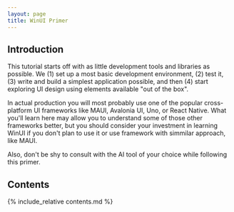 ```yaml
---
layout: page
title: WinUI Primer
---
```


## Introduction

This tutorial starts off with as little development tools and libraries as possible. We (1) set up a most basic development environment, (2) test it, (3) write and build a simplest application possible, and then (4) start exploring UI design using elements available "out of the box".

In actual production you will most probably use one of the popular cross-platform UI frameworks like MAUI, Avalonia UI, Uno, or React Native. What you'll learn here may allow you to understand some of those other frameworks better, but you should consider your investment in learning WinUI if you don't plan to use it or use framework with simmilar approach, like MAUI.

Also, don't be shy to consult with the AI tool of your choice while following this primer.

## Contents

{% include_relative contents.md %}
